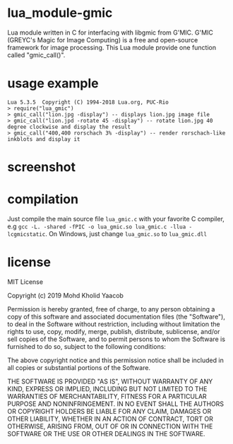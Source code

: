# lua_module-gmic
Lua module written in C for interfacing with libgmic from G'MIC. G'MIC (GREYC's Magic for Image Computing) is a free and open-source 
framework for image processing. This Lua module provide one function called "gmic_call()".

# usage example
```
Lua 5.3.5  Copyright (C) 1994-2018 Lua.org, PUC-Rio
> require("lua_gmic")
> gmic_call("lion.jpg -display") -- displays lion.jpg image file
> gmic_call("lion.jpd -rotate 45 -display") -- rotate lion.jpg 40 degree clockwise and display the result
> gmic_call("400,400 rorschach 3% -display") -- render rorschach-like inkblots and display it
```
# screenshot

# compilation
Just compile the main source file ```lua_gmic.c``` with your favorite C compiler, e.g ```gcc -L. -shared -fPIC -o lua_gmic.so lua_gmic.c -llua -lcgmicstatic```. On Windows, just change ```lua_gmic.so``` to ```lua_gmic.dll```

# license
MIT License

Copyright (c) 2019 Mohd Kholid Yaacob

Permission is hereby granted, free of charge, to any person obtaining a copy
of this software and associated documentation files (the "Software"), to deal
in the Software without restriction, including without limitation the rights
to use, copy, modify, merge, publish, distribute, sublicense, and/or sell
copies of the Software, and to permit persons to whom the Software is
furnished to do so, subject to the following conditions:

The above copyright notice and this permission notice shall be included in all
copies or substantial portions of the Software.

THE SOFTWARE IS PROVIDED "AS IS", WITHOUT WARRANTY OF ANY KIND, EXPRESS OR
IMPLIED, INCLUDING BUT NOT LIMITED TO THE WARRANTIES OF MERCHANTABILITY,
FITNESS FOR A PARTICULAR PURPOSE AND NONINFRINGEMENT. IN NO EVENT SHALL THE
AUTHORS OR COPYRIGHT HOLDERS BE LIABLE FOR ANY CLAIM, DAMAGES OR OTHER
LIABILITY, WHETHER IN AN ACTION OF CONTRACT, TORT OR OTHERWISE, ARISING FROM,
OUT OF OR IN CONNECTION WITH THE SOFTWARE OR THE USE OR OTHER DEALINGS IN THE
SOFTWARE.
